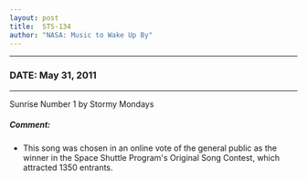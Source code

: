 ```yaml
---
layout: post
title:  STS-134
author: "NASA: Music to Wake Up By"
---
```


----
### DATE: May 31, 2011
----
Sunrise Number 1 by Stormy Mondays

##### Comment:
* This song was chosen in an online vote of the general public as the winner in the Space Shuttle Program's Original Song Contest, which attracted 1350 entrants.
